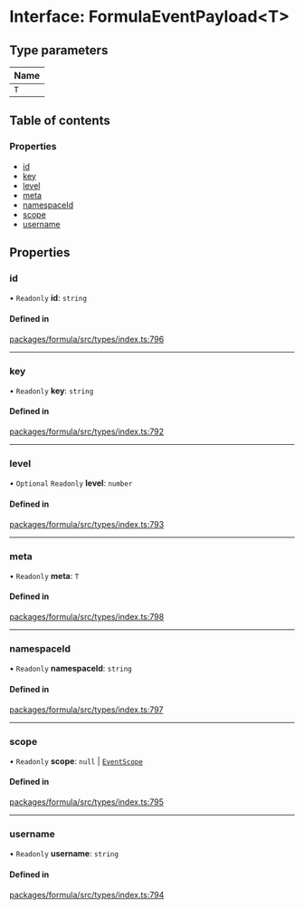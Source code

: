 # Interface: FormulaEventPayload<T\>

## Type parameters

| Name |
| :------ |
| `T` |

## Table of contents

### Properties

- [id](FormulaEventPayload.md#id)
- [key](FormulaEventPayload.md#key)
- [level](FormulaEventPayload.md#level)
- [meta](FormulaEventPayload.md#meta)
- [namespaceId](FormulaEventPayload.md#namespaceid)
- [scope](FormulaEventPayload.md#scope)
- [username](FormulaEventPayload.md#username)

## Properties

### <a id="id" name="id"></a> id

• `Readonly` **id**: `string`

#### Defined in

[packages/formula/src/types/index.ts:796](https://github.com/mashcard/mashcard/blob/main/packages/formula/src/types/index.ts#L796)

___

### <a id="key" name="key"></a> key

• `Readonly` **key**: `string`

#### Defined in

[packages/formula/src/types/index.ts:792](https://github.com/mashcard/mashcard/blob/main/packages/formula/src/types/index.ts#L792)

___

### <a id="level" name="level"></a> level

• `Optional` `Readonly` **level**: `number`

#### Defined in

[packages/formula/src/types/index.ts:793](https://github.com/mashcard/mashcard/blob/main/packages/formula/src/types/index.ts#L793)

___

### <a id="meta" name="meta"></a> meta

• `Readonly` **meta**: `T`

#### Defined in

[packages/formula/src/types/index.ts:798](https://github.com/mashcard/mashcard/blob/main/packages/formula/src/types/index.ts#L798)

___

### <a id="namespaceid" name="namespaceid"></a> namespaceId

• `Readonly` **namespaceId**: `string`

#### Defined in

[packages/formula/src/types/index.ts:797](https://github.com/mashcard/mashcard/blob/main/packages/formula/src/types/index.ts#L797)

___

### <a id="scope" name="scope"></a> scope

• `Readonly` **scope**: ``null`` \| [`EventScope`](EventScope.md)

#### Defined in

[packages/formula/src/types/index.ts:795](https://github.com/mashcard/mashcard/blob/main/packages/formula/src/types/index.ts#L795)

___

### <a id="username" name="username"></a> username

• `Readonly` **username**: `string`

#### Defined in

[packages/formula/src/types/index.ts:794](https://github.com/mashcard/mashcard/blob/main/packages/formula/src/types/index.ts#L794)
